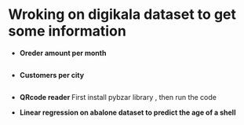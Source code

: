 # Wroking on digikala dataset to get some information

* <strong>  Oreder amount per month</strong>
<img src='' width=''>

* <strong>Customers per city</strong>
<img src='' width=''>


* <strong> QRcode reader </strong>
 First install pybzar library , then run the code
 

* <strong>Linear regression on abalone dataset to predict the age of a shell</strong>
<img src='' >
